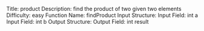 Title: product
Description: find the product of two given two elements
Difficulty: easy
Function Name: findProduct
Input Structure:
Input Field: int a
Input Field: int b
Output Structure:
Output Field: int result
